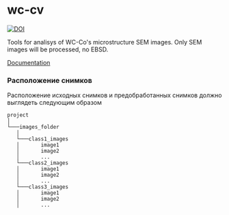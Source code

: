 wc-cv
=====
[![DOI](https://zenodo.org/badge/423016150.svg)](https://zenodo.org/badge/latestdoi/423016150)

Tools for analisys of WC-Co's microstructure SEM images. Only SEM images will be processed, no EBSD.  

 [Documentation](https://dkagramanyan.github.io/wc_cv/)


### Расположение снимков

Расположение исходных снимков и предобработанных снимков должно выглядеть следующим образом

```
project
│
└───images_folder
   │
   └───class1_images
   │       image1
   │       image2
   │       ...
   └───class2_images
   │       image1
   │       image2
   │       ...
   └───class3_images
   │       image1
   │       image2
   │       ...

```


